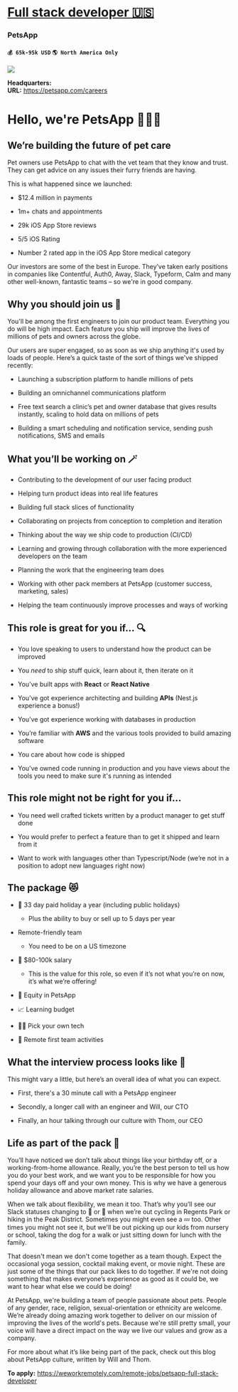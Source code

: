 # [Full stack developer 🇺🇸](https://www.remotewlb.com/apply/full-stack-developer-38110)  
### PetsApp  
#### `💰 65k-95k USD` `🌎 North America Only`  
![](https://we-work-remotely.imgix.net/logos/0133/3944/logo.gif?ixlib=rails-4.0.0&w=50&h=50&dpr=2&fit=fill&auto=compress)

**Headquarters:**  
**URL:** https://petsapp.com/careers

# **Hello, we're PetsApp 👋🐱🐶**

##  **We’re building the future of pet care**

Pet owners use PetsApp to chat with the vet team that they know and trust. They can get advice on any issues their furry friends are having.

This is what happened since we launched:

  * $12.4 million in payments

  * 1m+ chats and appointments

  * 29k iOS App Store reviews

  * 5/5 iOS Rating

  * Number 2 rated app in the iOS App Store medical category

Our investors are some of the best in Europe. They’ve taken early positions in companies like Contentful, Auth0, Away, Slack, Typeform, Calm and many other well-known, fantastic teams – so we're in good company.

##  **Why you should join us 🤩**

You'll be among the first engineers to join our product team. Everything you do will be high impact. Each feature you ship will improve the lives of millions of pets and owners across the globe.

Our users are super engaged, so as soon as we ship anything it's used by loads of people. Here’s a quick taste of the sort of things we've shipped recently:

  * Launching a subscription platform to handle millions of pets

  * Building an omnichannel communications platform

  * Free text search a clinic’s pet and owner database that gives results instantly, scaling to hold data on millions of pets

  * Building a smart scheduling and notification service, sending push notifications, SMS and emails

## **What you’ll be working on 🪄**

  * Contributing to the development of our user facing product

  * Helping turn product ideas into real life features

  * Building full stack slices of functionality

  * Collaborating on projects from conception to completion and iteration

  * Thinking about the way we ship code to production (CI/CD)

  * Learning and growing through collaboration with the more experienced developers on the team

  * Planning the work that the engineering team does

  * Working with other pack members at PetsApp (customer success, marketing, sales)

  * Helping the team continuously improve processes and ways of working

## **This role is great for you if... 🔍**

  * You love speaking to users to understand how the product can be improved

  * You _need_ to ship stuff quick, learn about it, then iterate on it

  * You’ve built apps with **React** or **React Native**

  * You’ve got experience architecting and building **APIs** (Nest.js experience a bonus!)

  * You’ve got experience working with databases in production

  * You’re familiar with **AWS** and the various tools provided to build amazing software

  * You care about how code is shipped

  * You’ve owned code running in production and you have views about the tools you need to make sure it's running as intended

## This role might not be right for you if…

  * You need well crafted tickets written by a product manager to get stuff done

  * You would prefer to perfect a feature than to get it shipped and learn from it

  * Want to work with languages other than Typescript/Node (we’re not in a position to adopt new languages right now)

## **The package 😻**

  * 🌴 33 day paid holiday a year (including public holidays)

    * Plus the ability to buy or sell up to 5 days per year

  * Remote-friendly team

    * You need to be on a US timezone

  * 💸 $80-100k salary

    * This is the value for this role, so even if it’s not what you’re on now, it’s what we’re offering!

  * 📜 Equity in PetsApp

  * 📈 Learning budget

  * 👩‍💻 Pick your own tech

  * 🥳 Remote first team activities

## **What the interview process looks like 👋**

This might vary a little, but here’s an overall idea of what you can expect.

  * First, there's a 30 minute call with a PetsApp engineer

  * Secondly, a longer call with an engineer and Will, our CTO

  * Finally, an hour talking through our culture with Thom, our CEO

## **Life as part of the pack 🎉**

You’ll have noticed we don’t talk about things like your birthday off, or a working-from-home allowance. Really, you’re the best person to tell us how you do your best work, and we want you to be responsible for how you spend your days off and your own money. This is why we have a generous holiday allowance and above market rate salaries.

When we talk about flexibility, we mean it too. That’s why you’ll see our Slack statuses changing to 🚴 or 🚶 when we’re out cycling in Regents Park or hiking in the Peak District. Sometimes you might even see a 💤 too. Other times you might not see it, but we'll be out picking up our kids from nursery or school, taking the dog for a walk or just sitting down for lunch with the family.

That doesn't mean we don't come together as a team though. Expect the occasional yoga session, cocktail making event, or movie night. These are just some of the things that our pack likes to do together. If we're not doing something that makes everyone’s experience as good as it could be, we want to hear what else we could be doing!

At PetsApp, we're building a team of people passionate about pets. People of any gender, race, religion, sexual-orientation or ethnicity are welcome. We’re already doing amazing work together to deliver on our mission of improving the lives of the world's pets. Because we're still pretty small, your voice will have a direct impact on the way we live our values and grow as a company.

For more about what it’s like being part of the pack, check out this blog about PetsApp culture, written by Will and Thom.

**To apply:** https://weworkremotely.com/remote-jobs/petsapp-full-stack-developer

